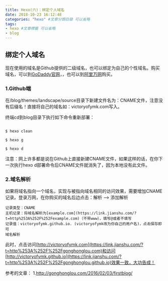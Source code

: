 ```yaml
---
title: Hexo(六)：绑定个人域名
date: 2018-10-23 16:12:48
categories: "hexo" #文章分類目錄 可以省略
tags:
- hexo #文章標籤 可以省略
- blog
---
```


## 绑定个人域名

现在使用的域名是Github提供的二级域名，也可以绑定为自己的个性域名。购买域名，可以到[GoDaddy官网](https://link.jianshu.com/?t=https%253A%252F%252Fsg.godaddy.com%252Fzh%252F)，，也可以到[阿里万网](https://link.jianshu.com/?t=http%253A%252F%252Fwanwang.aliyun.com%252F)购买。

### 1.Github端

在/blog/themes/landscape/source目录下新建文件名为：CNAME文件，注意没有后缀名！直接将自己的域名如：victoryofymk.com写入。

终端cd到blog目录下执行如下命令重新部署：

```

$ hexo clean

$ hexo g

$ hexo d

```

注意：网上许多都是说在Github上直接新建CNAME文件，如果这样的话，在你下一次执行hexo d部署命令后CNAME文件就消失了，因为本地没有此文件。

### 2.域名解析

如果将域名指向一个域名，实现与被指向域名相同的访问效果，需要增加CNAME记录。登录万网，在你购买的域名后边点击：解析 --\> 添加解析
```
记录类型：CNAME
主机记录：将域名解析为[example.com](https://link.jianshu.com/?t=http%253A%252F%252Fexample.com)（不带www），填写@或者不填写
记录值：victoryofymk.github.io. (victoryofymk改为你自己的用户名)，点击保存即可
域名解析
```

此时，点击访问[http://victoryofymk.com](https://link.jianshu.com/?t=http%253A%252F%252Fgonghonglou.com)和访问[http://victoryofymk.github.io](https://link.jianshu.com/?t=http%253A%252F%252Fgonghonglou.github.io)效果一致，大功告成！

参考的文章：
  1.http://gonghonglou.com/2016/02/03/firstblog/

